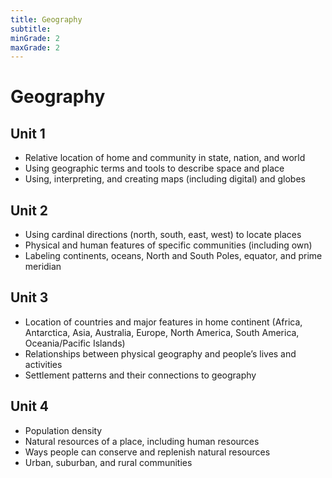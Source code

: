 ```yaml
---
title: Geography
subtitle: 
minGrade: 2
maxGrade: 2
---
```

# Geography


## Unit 1
* Relative location of home and community in state, nation, and world
* Using geographic terms and tools to describe space and place
* Using, interpreting, and creating maps (including digital) and globes

## Unit 2
* Using cardinal directions (north, south, east, west) to locate places
* Physical and human features of specific communities (including own)
* Labeling continents, oceans, North and South Poles, equator, and prime meridian

## Unit 3
* Location of countries and major features in home continent (Africa, Antarctica, Asia, Australia, Europe, North America, South America, Oceania/Pacific Islands)
* Relationships between physical geography and people’s lives and activities
* Settlement patterns and their connections to geography

## Unit 4
* Population density
* Natural resources of a place, including human resources
* Ways people can conserve and replenish natural resources
* Urban, suburban, and rural communities